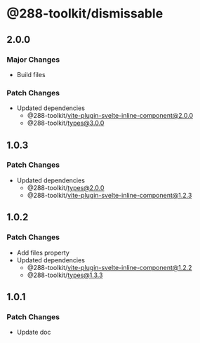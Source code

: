# @288-toolkit/dismissable

## 2.0.0

### Major Changes

- Build files

### Patch Changes

- Updated dependencies
  - @288-toolkit/vite-plugin-svelte-inline-component@2.0.0
  - @288-toolkit/types@3.0.0

## 1.0.3

### Patch Changes

- Updated dependencies
  - @288-toolkit/types@2.0.0
  - @288-toolkit/vite-plugin-svelte-inline-component@1.2.3

## 1.0.2

### Patch Changes

- Add files property
- Updated dependencies
  - @288-toolkit/vite-plugin-svelte-inline-component@1.2.2
  - @288-toolkit/types@1.3.3

## 1.0.1

### Patch Changes

- Update doc
